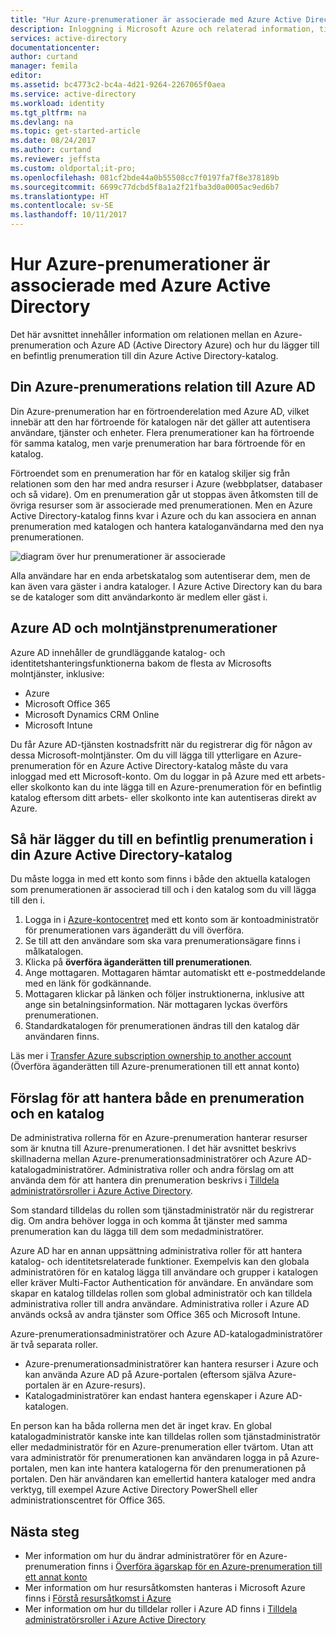 ```yaml
---
title: "Hur Azure-prenumerationer är associerade med Azure Active Directory | Microsoft Docs"
description: Inloggning i Microsoft Azure och relaterad information, till exempel relationen mellan en Azure-prenumeration och Azure Active Directory.
services: active-directory
documentationcenter: 
author: curtand
manager: femila
editor: 
ms.assetid: bc4773c2-bc4a-4d21-9264-2267065f0aea
ms.service: active-directory
ms.workload: identity
ms.tgt_pltfrm: na
ms.devlang: na
ms.topic: get-started-article
ms.date: 08/24/2017
ms.author: curtand
ms.reviewer: jeffsta
ms.custom: oldportal;it-pro;
ms.openlocfilehash: 081cf2bde44a0b55508cc7f0197fa7f8e378189b
ms.sourcegitcommit: 6699c77dcbd5f8a1a2f21fba3d0a0005ac9ed6b7
ms.translationtype: HT
ms.contentlocale: sv-SE
ms.lasthandoff: 10/11/2017
---
```

# <a name="how-azure-subscriptions-are-associated-with-azure-active-directory"></a>Hur Azure-prenumerationer är associerade med Azure Active Directory
Det här avsnittet innehåller information om relationen mellan en Azure-prenumeration och Azure AD (Active Directory Azure) och hur du lägger till en befintlig prenumeration till din Azure Active Directory-katalog.

## <a name="your-azure-subscriptions-relationship-to-azure-ad"></a>Din Azure-prenumerations relation till Azure AD
Din Azure-prenumeration har en förtroenderelation med Azure AD, vilket innebär att den har förtroende för katalogen när det gäller att autentisera användare, tjänster och enheter. Flera prenumerationer kan ha förtroende för samma katalog, men varje prenumeration har bara förtroende för en katalog. 

Förtroendet som en prenumeration har för en katalog skiljer sig från relationen som den har med andra resurser i Azure (webbplatser, databaser och så vidare). Om en prenumeration går ut stoppas även åtkomsten till de övriga resurser som är associerade med prenumerationen. Men en Azure Active Directory-katalog finns kvar i Azure och du kan associera en annan prenumeration med katalogen och hantera kataloganvändarna med den nya prenumerationen.

![diagram över hur prenumerationer är associerade](./media/active-directory-how-subscriptions-associated-directory/WAAD_OrgAccountSubscription.png)

Alla användare har en enda arbetskatalog som autentiserar dem, men de kan även vara gäster i andra kataloger. I Azure Active Directory kan du bara se de kataloger som ditt användarkonto är medlem eller gäst i.

## <a name="azure-ad-and-cloud-service-subscriptions"></a>Azure AD och molntjänstprenumerationer
Azure AD innehåller de grundläggande katalog- och identitetshanteringsfunktionerna bakom de flesta av Microsofts molntjänster, inklusive:

* Azure
* Microsoft Office 365
* Microsoft Dynamics CRM Online
* Microsoft Intune

Du får Azure AD-tjänsten kostnadsfritt när du registrerar dig för någon av dessa Microsoft-molntjänster. Om du vill lägga till ytterligare en Azure-prenumeration för en Azure Active Directory-katalog måste du vara inloggad med ett Microsoft-konto. Om du loggar in på Azure med ett arbets- eller skolkonto kan du inte lägga till en Azure-prenumeration för en befintlig katalog eftersom ditt arbets- eller skolkonto inte kan autentiseras direkt av Azure. 

## <a name="to-add-an-existing-subscription-to-your-azure-ad-directory"></a>Så här lägger du till en befintlig prenumeration i din Azure Active Directory-katalog
Du måste logga in med ett konto som finns i både den aktuella katalogen som prenumerationen är associerad till och i den katalog som du vill lägga till den i. 

1. Logga in i [Azure-kontocentret](https://account.azure.com/Subscriptions) med ett konto som är kontoadministratör för prenumerationen vars äganderätt du vill överföra.
2. Se till att den användare som ska vara prenumerationsägare finns i målkatalogen.
3. Klicka på **överföra äganderätten till prenumerationen**.
4. Ange mottagaren. Mottagaren hämtar automatiskt ett e-postmeddelande med en länk för godkännande.
5. Mottagaren klickar på länken och följer instruktionerna, inklusive att ange sin betalningsinformation. När mottagaren lyckas överförs prenumerationen. 
6. Standardkatalogen för prenumerationen ändras till den katalog där användaren finns.

Läs mer i [Transfer Azure subscription ownership to another account](../billing/billing-subscription-transfer.md) (Överföra äganderätten till Azure-prenumerationen till ett annat konto)

## <a name="suggestions-to-manage-both-a-subscription-and-a-directory"></a>Förslag för att hantera både en prenumeration och en katalog
De administrativa rollerna för en Azure-prenumeration hanterar resurser som är knutna till Azure-prenumerationen. I det här avsnittet beskrivs skillnaderna mellan Azure-prenumerationsadministratörer och Azure AD-katalogadministratörer. Administrativa roller och andra förslag om att använda dem för att hantera din prenumeration beskrivs i [Tilldela administratörsroller i Azure Active Directory](active-directory-assign-admin-roles.md).

Som standard tilldelas du rollen som tjänstadministratör när du registrerar dig. Om andra behöver logga in och komma åt tjänster med samma prenumeration kan du lägga till dem som medadministratörer. 

Azure AD har en annan uppsättning administrativa roller för att hantera katalog- och identitetsrelaterade funktioner. Exempelvis kan den globala administratören för en katalog lägga till användare och grupper i katalogen eller kräver Multi-Factor Authentication för användare. En användare som skapar en katalog tilldelas rollen som global administratör och kan tilldela administrativa roller till andra användare. Administrativa roller i Azure AD används också av andra tjänster som Office 365 och Microsoft Intune. 

Azure-prenumerationsadministratörer och Azure AD-katalogadministratörer är två separata roller. 
* Azure-prenumerationsadministratörer kan hantera resurser i Azure och kan använda Azure AD på Azure-portalen (eftersom själva Azure-portalen är en Azure-resurs). 
* Katalogadministratörer kan endast hantera egenskaper i Azure AD-katalogen.

En person kan ha båda rollerna men det är inget krav. En global katalogadministratör kanske inte kan tilldelas rollen som tjänstadministratör eller medadministratör för en Azure-prenumeration eller tvärtom. Utan att vara administratör för prenumerationen kan användaren logga in på Azure-portalen, men kan inte hantera katalogerna för den prenumerationen på portalen. Den här användaren kan emellertid hantera kataloger med andra verktyg, till exempel Azure Active Directory PowerShell eller administrationscentret för Office 365.

## <a name="next-steps"></a>Nästa steg
* Mer information om hur du ändrar administratörer för en Azure-prenumeration finns i [Överföra ägarskap för en Azure-prenumeration till ett annat konto](../billing/billing-subscription-transfer.md)
* Mer information om hur resursåtkomsten hanteras i Microsoft Azure finns i [Förstå resursåtkomst i Azure](active-directory-understanding-resource-access.md)
* Mer information om hur du tilldelar roller i Azure AD finns i [Tilldela administratörsroller i Azure Active Directory](active-directory-assign-admin-roles-azure-portal.md)

<!--Image references-->
[1]: ./media/active-directory-how-subscriptions-associated-directory/WAAD_PassThruAuth.png
[2]: ./media/active-directory-how-subscriptions-associated-directory/WAAD_OrgAccountSubscription.png
[3]: ./media/active-directory-how-subscriptions-associated-directory/WAAD_SignInDisambiguation.PNG
